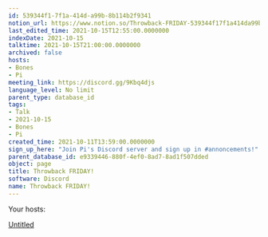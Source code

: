 ```yaml
---
id: 539344f1-7f1a-414d-a99b-8b114b2f9341
notion_url: https://www.notion.so/Throwback-FRIDAY-539344f17f1a414da99b8b114b2f9341
last_edited_time: 2021-10-15T12:55:00.0000000
indexDate: 2021-10-15
talktime: 2021-10-15T21:00:00.0000000
archived: false
hosts:
- Bones
- Pi
meeting_link: https://discord.gg/9Kbq4djs
language_level: No limit
parent_type: database_id
tags:
- Talk
- 2021-10-15
- Bones
- Pi
created_time: 2021-10-11T13:59:00.0000000
sign_up_here: "Join Pi's Discord server and sign up in #annoncements!"
parent_database_id: e9339446-880f-4ef0-8ad7-8ad1f507dded
object: page
title: Throwback FRIDAY!
software: Discord
name: Throwback FRIDAY!
---
```




Your hosts:

[Untitled](https://www.notion.so/482e61b02b9c4456b2b4fe86bb7544c6)   





